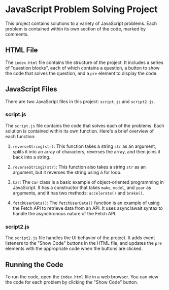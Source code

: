# JavaScript Problem Solving Project

This project contains solutions to a variety of JavaScript problems. Each problem is contained within its own section of the code, marked by comments.

## HTML File

The `index.html` file contains the structure of the project. It includes a series of "question blocks", each of which contains a question, a button to show the code that solves the question, and a `pre` element to display the code.

## JavaScript Files

There are two JavaScript files in this project: `script.js` and `script2.js`.

### script.js

The `script.js` file contains the code that solves each of the problems. Each solution is contained within its own function. Here's a brief overview of each function:

1. `reverseString(str)`: This function takes a string `str` as an argument, splits it into an array of characters, reverses the array, and then joins it back into a string.

2. `reverseString2(str)`: This function also takes a string `str` as an argument, but it reverses the string using a for loop.

3. `Car`: The `Car` class is a basic example of object-oriented programming in JavaScript. It has a constructor that takes `make`, `model`, and `year` as arguments, and it has two methods: `accelerate()` and `brake()`.

4. `fetchUserData()`: The `fetchUserData()` function is an example of using the Fetch API to retrieve data from an API. It uses async/await syntax to handle the asynchronous nature of the Fetch API.

### script2.js

The `script2.js` file handles the UI behavior of the project. It adds event listeners to the "Show Code" buttons in the HTML file, and updates the `pre` elements with the appropriate code when the buttons are clicked.

## Running the Code

To run the code, open the `index.html` file in a web browser. You can view the code for each problem by clicking the "Show Code" button.
